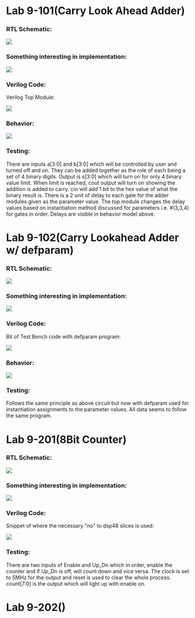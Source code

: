 # Lab 9-101(Carry Look Ahead Adder)

### RTL Schematic:

![](LookAheadRTL.PNG)

### Something interesting in implementation:

![](LookAheadImplement.PNG)

### Verilog Code:

Verilog Top Module:

![](LookAheadVerilog.PNG)



### Behavior:

![](LookAheadBehavior.PNG)

### Testing:

There are inputs a[3:0] and b[3:0] which will be controlled by user and turned off and on. They can be added together as the role of each being a set of 4 binary digits. Output is s[3:0] which will turn on for only 4 binary value limit. When limit is reached, cout output will turn on showing the addition is added  to carry. cin will add 1 bit to the hex value of what the binary result is. There is a 2 unit of delay to each gate for the adder modules given as the parameter value. The top module changes the delay values based on instantiation method discussed for parameters i.e. #(3,3,4) for gates in order. Delays are visible in behavior model above.

# Lab 9-102(Carry Lookahead Adder w/ defparam)

### RTL Schematic:

![](LookAheadRTL-1558319519758.PNG)

### Something interesting in implementation:

![](LookAheadImplement-1558319529732.PNG)

### Verilog Code:

Bit of Test Bench code with defparam program:

![](CarryLookahead2TestBench.PNG)

### Behavior:

![](CarryLookahead2Behavior.PNG)

### Testing:

Follows the same principle as above circuit but now with defparam used for instantiation assignments to the parameter values. All data seems to follow the same program.

# Lab 9-201(8Bit Counter)

### RTL Schematic:

![](EightBitCounterRTL.PNG)

### Something interesting in implementation:

![](EightBitCounterImplement.PNG)

### Verilog Code:

Snippet of where the necessary "no" to dsp48 slices is used:

![](EightBitCounterVerilog.PNG)

### Testing:

There are two inputs of Enable and Up_Dn which in order, enable the counter and if Up_Dn is off, will count down and vice versa. The clock is set to 5MHz for the output and reset is used to clear the whole process. count[7:0] is the output which will light up with enable on. 

# Lab 9-202()

### 

### 

### 

### 